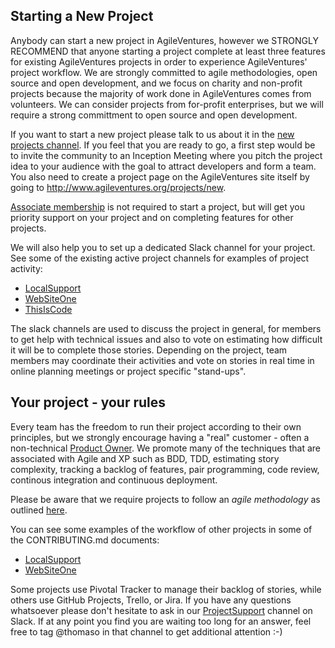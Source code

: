Starting a New Project
----------------------

Anybody can start a new project in AgileVentures, however we STRONGLY RECOMMEND that anyone starting a project complete at least three features for existing AgileVentures projects in order to experience AgileVentures' project workflow.  We are strongly committed to agile methodologies, open source and open development, and we focus on charity and non-profit projects because the majority of work done in AgileVentures comes from volunteers.  We can consider projects from for-profit enterprises, but we will require a strong committment to open source and open development.

If you want to start a new project please talk to us about it in the [new projects channel](https://agileventures.slack.com/messages/new_projects). If you feel that you are ready to go, a first step would be to invite the community to an Inception Meeting where you pitch the project idea to your audience with the goal to attract developers and form a team. You also need to create a project page on the AgileVentures site itself by going to http://www.agileventures.org/projects/new.

[Associate membership](http://www.agileventures.org/associate) is not required to start a project, but will get you priority support on your project and on completing features for other projects.

We will also help you to set up a dedicated Slack channel for your project.  See some of the existing active project channels for examples of project activity:

* [LocalSupport](https://agileventures.slack.com/messages/localsupport/)
* [WebSiteOne](https://agileventures.slack.com/messages/websiteone/)
* [ThisIsCode](https://agileventures.slack.com/messages/this-is-code/)

The slack channels are used to discuss the project in general, for members to get help with technical issues and also to vote on estimating how difficult it will be to complete those stories.  Depending on the project, team members may coordinate their activities and vote on stories in real time in online planning meetings or project specific "stand-ups". 

## Your project - your rules

Every team has the freedom to run their project according to their own principles, but we strongly encourage having a "real" customer - often a non-technical [Product Owner](https://www.scrum.org/resources/what-is-a-product-owner).  We promote many of the techniques that are associated with Agile and XP such as BDD, TDD, estimating story complexity, tracking a backlog of features, pair programming, code review, continous integration and continuous deployment.

Please be aware that we require projects to follow an *agile methodology* as outlined [here](/running-a-project).

You can see some examples of the workflow of other projects in some of the CONTRIBUTING.md documents:

* [LocalSupport](https://github.com/AgileVentures/LocalSupport/blob/develop/CONTRIBUTING.md)
* [WebSiteOne](https://github.com/AgileVentures/WebSiteOne/blob/develop/CONTRIBUTING.md/)

Some projects use Pivotal Tracker to manage their backlog of stories, while others use GitHub Projects, Trello, or Jira.  If you have any questions whatsoever please don't hesitate to ask in our [ProjectSupport](https://agileventures.slack.com/messages/project_support/) channel on Slack.  If at any point you find you are waiting too long for an answer, feel free to tag @thomaso in that channel to get additional attention :-)


